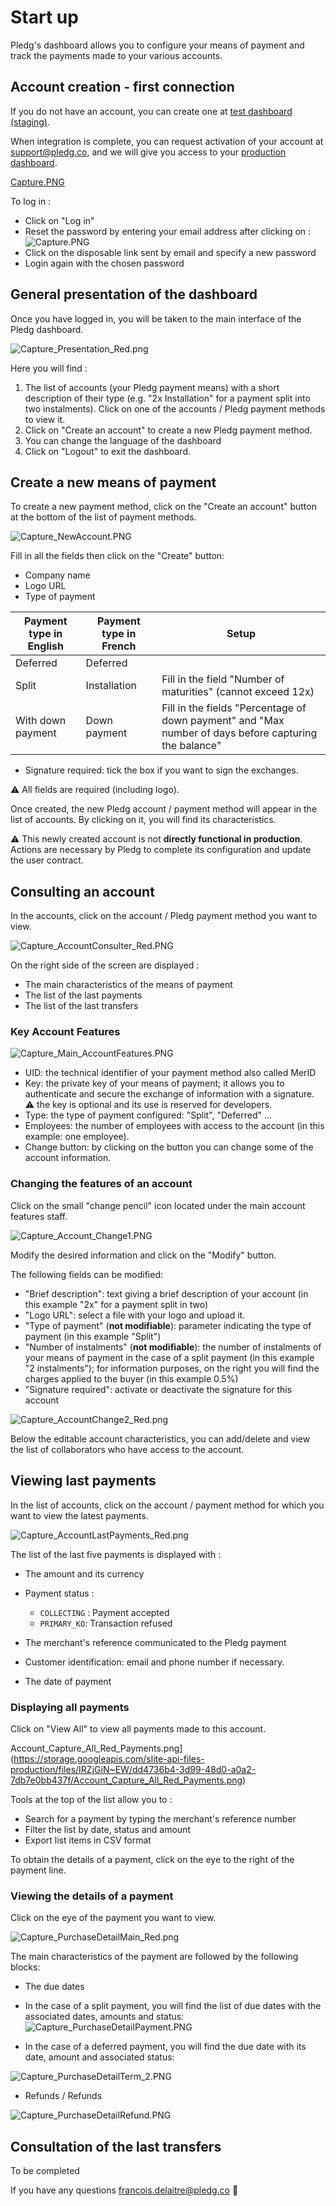 # Start up

Pledg's dashboard allows you to configure your means of payment and track the payments made to your various accounts.

## Account creation - first connection

If you do not have an account, you can create one at [test dashboard (staging)](https://staging.dashboard.ecard.pledg.co/#/).

When integration is complete, you can request activation of your account at support@pledg.co, and we will give you access to your [production dashboard](https://dashboard.ecard.pledg.co/#/).

[Capture.PNG](https://storage.googleapis.com/slite-api-files-production/files/16cb4189-7bb4-43eb-986b-9b2ae1b74712/Capture.PNG)

To log in :

* Click on "Log in"
* Reset the password by entering your email address after clicking on :
![Capture.PNG](https://storage.googleapis.com/slite-api-files-production/files/70ad746d-9434-48a0-8cc0-87e733341cd9/Capture.PNG)
* Click on the disposable link sent by email and specify a new password
* Login again with the chosen password

## General presentation of the dashboard

Once you have logged in, you will be taken to the main interface of the Pledg dashboard.

![Capture_Presentation_Red.png](https://storage.googleapis.com/slite-api-files-production/files/IRZjGiN~EW/98b78af6-fa5c-47c6-a807-8395c87cf3e9/Capture_Pr%C3%A9sentation_Red.png)

Here you will find :

1. The list of accounts (your Pledg payment means) with a short description of their type (e.g. "2x Installation" for a payment split into two instalments). Click on one of the accounts / Pledg payment methods to view it.
2. Click on "Create an account" to create a new Pledg payment method.
3. You can change the language of the dashboard
4. Click on "Logout" to exit the dashboard.

## Create a new means of payment

To create a new payment method, click on the "Create an account" button at the bottom of the list of payment methods.

![Capture_NewAccount.PNG](https://storage.googleapis.com/slite-api-files-production/files/IRZjGiN~EW/1641e1d2-e301-484c-b2b4-91b9714755fd/Capture_NewAccount.PNG)

Fill in all the fields then click on the "Create" button:

* Company name
* Logo URL
* Type of payment

| Payment type in English | Payment type in French | Setup
| ----------- | ----------- | ----------- |
| Deferred | Deferred | |
| Split | Installation | Fill in the field "Number of maturities" (cannot exceed 12x) |
| With down payment | Down payment | Fill in the fields "Percentage of down payment" and "Max number of days before capturing the balance" |

* Signature required: tick the box if you want to sign the exchanges.

⚠️ All fields are required (including logo).

Once created, the new Pledg account / payment method will appear in the list of accounts. By clicking on it, you will find its characteristics.

⚠️ This newly created account is not **directly functional in production**. Actions are necessary by Pledg to complete its configuration and update the user contract.

## Consulting an account

In the accounts, click on the account / Pledg payment method you want to view.

![Capture_AccountConsulter_Red.PNG](https://storage.googleapis.com/slite-api-files-production/files/IRZjGiN~EW/72819614-e179-4057-b046-738d97ed5b66/Capture_AccountConsulter_Red.PNG)

On the right side of the screen are displayed :

* The main characteristics of the means of payment
* The list of the last payments
* The list of the last transfers

### Key Account Features

![Capture_Main_AccountFeatures.PNG](https://storage.googleapis.com/slite-api-files-production/files/IRZjGiN~EW/aceaae24-fa80-45e2-8f3f-7b76c8448c52/Capture_Main_AccountFeatures%C3%A9ristiques.PNG)

* UID: the technical identifier of your payment method also called MerID
* Key: the private key of your means of payment; it allows you to authenticate and secure the exchange of information with a signature. ⚠️ the key is optional and its use is reserved for developers.
* Type: the type of payment configured: "Split", "Deferred" ...
* Employees: the number of employees with access to the account (in this example: one employee).
* Change button: by clicking on the button you can change some of the account information.

### Changing the features of an account

Click on the small "change pencil" icon located under the main account features staff.

![Capture_Account_Change1.PNG](https://storage.googleapis.com/slite-api-files-production/files/IRZjGiN~EW/a78b4a6f-56af-4efe-b28d-f0dc821a772b/Capture_Account_Change1.PNG)

Modify the desired information and click on the "Modify" button.

The following fields can be modified:

* "Brief description": text giving a brief description of your account (in this example "2x" for a payment split in two)
* "Logo URL": select a file with your logo and upload it.
* "Type of payment" (**not modifiable**): parameter indicating the type of payment (in this example "Split")
* "Number of instalments" (**not modifiable**): the number of instalments of your means of payment in the case of a split payment (in this example "2 instalments"); for information purposes, on the right you will find the charges applied to the buyer (in this example 0.5%)
* "Signature required": activate or deactivate the signature for this account

![Capture_AccountChange2_Red.png](https://storage.googleapis.com/slite-api-files-production/files/IRZjGiN~EW/65c62cba-f906-49ce-bdf9-92b25b05ca33/Capture_AccountChange2_Red.png)

Below the editable account characteristics, you can add/delete and view the list of collaborators who have access to the account.

## Viewing last payments

In the list of accounts, click on the account / payment method for which you want to view the latest payments.

![Capture_AccountLastPayments_Red.png](https://storage.googleapis.com/slite-api-files-production/files/IRZjGiN~EW/bb73d40b-3d0f-4c59-87ad-eab86afb1a55/Capture_AccountLastPayments_Red.png)

The list of the last five payments is displayed with :

* The amount and its currency
* Payment status :

  - `COLLECTING` : Payment accepted
  - `PRIMARY_KO`: Transaction refused

* The merchant's reference communicated to the Pledg payment
* Customer identification: email and phone number if necessary.
* The date of payment

### Displaying all payments

Click on "View All" to view all payments made to this account.

Account_Capture_All_Red_Payments.png](https://storage.googleapis.com/slite-api-files-production/files/IRZjGiN~EW/dd4736b4-3d99-48d0-a0a2-7db7e0bb437f/Account_Capture_All_Red_Payments.png)

Tools at the top of the list allow you to :

* Search for a payment by typing the merchant's reference number
* Filter the list by date, status and amount
* Export list items in CSV format

To obtain the details of a payment, click on the eye to the right of the payment line.

### Viewing the details of a payment

Click on the eye of the payment you want to view.

![Capture_PurchaseDetailMain_Red.png](https://storage.googleapis.com/slite-api-files-production/files/IRZjGiN~EW/d1f6be47-edc6-459b-9bfd-71bf02c5b2eb/Capture_PurchaseDetailMain_Red.png)

The main characteristics of the payment are followed by the following blocks:

* The due dates
  
- In the case of a split payment, you will find the list of due dates with the associated dates, amounts and status:
![Capture_PurchaseDetailPayment.PNG](https://storage.googleapis.com/slite-api-files-production/files/IRZjGiN~EW/759e6d22-3c2d-4019-85d9-aa274c8020ad/Capture_PurchaseDetailPayment.PNG)

- In the case of a deferred payment, you will find the due date with its date, amount and associated status:

![Capture_PurchaseDetailTerm_2.PNG](https://storage.googleapis.com/slite-api-files-production/files/IRZjGiN~EW/a29110c5-e169-454b-9aee-ee09227e0a2a/Capture_PurchaseDetailTerm_2.PNG)

* Refunds / Refunds

![Capture_PurchaseDetailRefund.PNG](https://storage.googleapis.com/slite-api-files-production/files/IRZjGiN~EW/b2cd060a-b496-4c7a-bcae-18d733fd3678/Capture_PurchaseDetailRefund.PNG)

## Consultation of the last transfers

To be completed

If you have any questions francois.delaitre@pledg.co 👋
